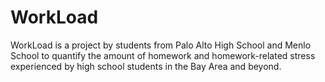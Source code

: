 # WorkLoad
WorkLoad is a project by students from Palo Alto High School and Menlo School to quantify the amount of homework and homework-related stress experienced by high school students in the Bay Area and beyond.